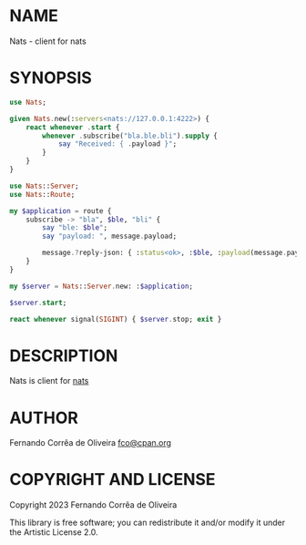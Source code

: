 NAME
====

Nats - client for nats

SYNOPSIS
========

```raku
use Nats;

given Nats.new(:servers<nats://127.0.0.1:4222>) {
    react whenever .start {
        whenever .subscribe("bla.ble.bli").supply {
            say "Received: { .payload }";
        }
    }
}
```

```raku
use Nats::Server;
use Nats::Route;

my $application = route {
    subscribe -> "bla", $ble, "bli" {
        say "ble: $ble";
        say "payload: ", message.payload;

        message.?reply-json: { :status<ok>, :$ble, :payload(message.payload) };
    }
}

my $server = Nats::Server.new: :$application;

$server.start;

react whenever signal(SIGINT) { $server.stop; exit }
```

DESCRIPTION
===========

Nats is client for [nats](http://nats.io)

AUTHOR
======

Fernando Corrêa de Oliveira <fco@cpan.org>

COPYRIGHT AND LICENSE
=====================

Copyright 2023 Fernando Corrêa de Oliveira

This library is free software; you can redistribute it and/or modify it under the Artistic License 2.0.

